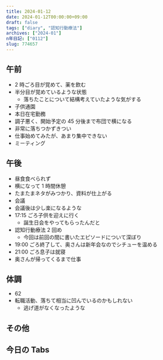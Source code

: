 ```yaml
---
title: 2024-01-12
date: 2024-01-12T00:00:00+09:00
draft: false
tags: ["diary", "認知行動療法"]
archives: ["2024-01"]
n年日記: ["0112"]
slug: 774657
---
```


## 午前

- 2 時ごろ目が覚めて、薬を飲む
- 半分目が覚めているような状態
  - 落ちたことについて結構考えていたような気がする
- 子供通園
- 本日在宅勤務
- 調子悪く、開始予定の 45 分後まで布団で横になる
- 非常に落ちつかずきつい
- 仕事始めてみたが、あまり集中できない
- ミーティング

## 午後

- 昼食食べられず
- 横になって 1 時間休憩
- たまたまネタがみつかり、資料が仕上がる
- 会議
- 会議後は少し楽になるような
- 17:15 ごろ子供を迎えに行く
  - 誕生日会をやってもらったんだと
- 認知行動療法 2 回め
  - 今回は前回の間に書いたエピソードについて深ぼり
- 19:00 ごろ終了して、奥さんは新年会なのでシチューを温める
- 21:00 ごろ息子は就寝
- 奥さんが帰ってくるまで仕事

## 体調

- 62
- 転職活動、落ちて相当に凹んでいるのかもしれない
  - 逃げ道がなくなったような

## その他

## 今日の Tabs
